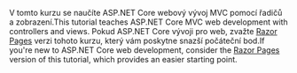 <span data-ttu-id="3f2e0-101">V tomto kurzu se naučíte ASP.NET Core webový vývoj MVC pomocí řadičů a zobrazení.</span><span class="sxs-lookup"><span data-stu-id="3f2e0-101">This tutorial teaches ASP.NET Core MVC web development with controllers and views.</span></span> <span data-ttu-id="3f2e0-102">Pokud ASP.NET Core vývoji pro web, zvažte [Razor Pages](xref:tutorials/razor-pages/razor-pages-start) verzi tohoto kurzu, který vám poskytne snazší počáteční bod.</span><span class="sxs-lookup"><span data-stu-id="3f2e0-102">If you're new to ASP.NET Core web development, consider the [Razor Pages](xref:tutorials/razor-pages/razor-pages-start) version of this tutorial, which provides an easier starting point.</span></span>
